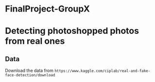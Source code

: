 # FinalProject-GroupX
# Detecting photoshopped photos from real ones

## Data
Download the data from `https://www.kaggle.com/ciplab/real-and-fake-face-detection/download`

